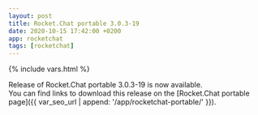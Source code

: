 ```yaml
---
layout: post
title: Rocket.Chat portable 3.0.3-19
date: 2020-10-15 17:42:00 +0200
app: rocketchat
tags: [rocketchat]
---
```

{% include vars.html %}

Release of Rocket.Chat portable 3.0.3-19 is now available.<br />
You can find links to download this release on the [Rocket.Chat portable page]({{ var_seo_url | append: '/app/rocketchat-portable/' }}).
